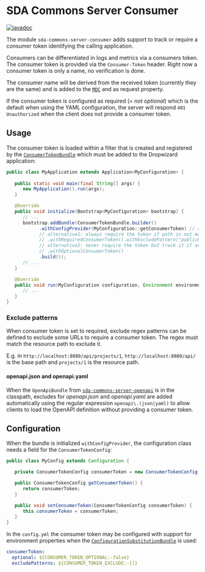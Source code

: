 # SDA Commons Server Consumer

[![javadoc](https://javadoc.io/badge2/org.sdase.commons/sda-commons-server-consumer/javadoc.svg)](https://javadoc.io/doc/org.sdase.commons/sda-commons-server-consumer)

The module `sda-commons-server-consumer` adds support to track or require a consumer token identifying the calling 
application.

Consumers can be differentiated in logs and metrics via a consumers token. The consumer token is provided via the 
`Consumer-Token` header. Right now a consumer token is only a name, no verification is done.

The consumer name will be derived from the received token (currently they are the same) and is added to the 
[`MDC`](https://www.slf4j.org/manual.html#mdc) and as request property.

If the consumer token is configured as required (= _not optional_) which is the default when using the YAML 
configuration, the server will respond `401 Unauthorized` when the client does not provide a consumer token.

## Usage

The consumer token is loaded within a filter that is created and registered by the 
[`ConsumerTokenBundle`](./src/main/java/org/sdase/commons/server/consumer/ConsumerTokenBundle.java) which must be added
to the Dropwizard application:

```java
public class MyApplication extends Application<MyConfiguration> {
   
   public static void main(final String[] args) {
      new MyApplication().run(args);
   }

   @Override
   public void initialize(Bootstrap<MyConfiguration> bootstrap) {
      // ...
      bootstrap.addBundle(ConsumerTokenBundle.builder()
            .withConfigProvider(MyConfiguration::getConsumerToken) // required with exclude or optional is configurable in config.yml
            // alternative1: always require the token if path in not matched by exclude pattern
            // .withRequiredConsumerToken().withExcludePattern("publicResource/\\d+.*")                                
            // alternative2: never require the token but track it if available
            // .withOptionalConsumerToken() 
            .build());
      // ...
   }

   @Override
   public void run(MyConfiguration configuration, Environment environment) {
      // ...
   }
}
```

### Exclude patterns
When consumer token is set to required, exclude regex patterns can be defined to exclude some URLs to require a consumer token. The regex must match
the resource path to exclude it.
 
E.g. in `http://localhost:8080/api/projects/1`, `http://localhost:8080/api/` is the base path
and `projects/1` is the resource path. 
 
#### openapi.json and openapi.yaml
When the `OpenApiBundle` from [`sda-commons-server-openapi`](../sda-commons-server-openapi/README.md) is in the 
classpath, excludes for _openapi.json_ and _openapi.yaml_ are added automatically using the regular expression 
`openapi\.(json|yaml)` to allow clients to load the OpenAPI definition without providing a consumer token.

## Configuration

When the bundle is initialized `withConfigProvider`, the configuration class needs a field for the 
`ConsumerTokenConfig`:

```java
public class MyConfig extends Configuration {

   private ConsumerTokenConfig consumerToken = new ConsumerTokenConfig();

   public ConsumerTokenConfig getConsumerToken() {
      return consumerToken;
   }

   public void setConsumerToken(ConsumerTokenConfig consumerToken) {
      this.consumerToken = consumerToken;
   }
}
```

In the `config.yml` the consumer token may be configured with support for environment properties when the
[`ConfigurationSubstitutionBundle`](../sda-commons-server-dropwizard/src/main/java/org/sdase/commons/server/dropwizard/bundles/ConfigurationSubstitutionBundle.java)
is used:

```yaml
consumerToken:
  optional: ${CONSUMER_TOKEN_OPTIONAL:-false}
  excludePatterns: ${CONSUMER_TOKEN_EXCLUDE:-[]}
```

